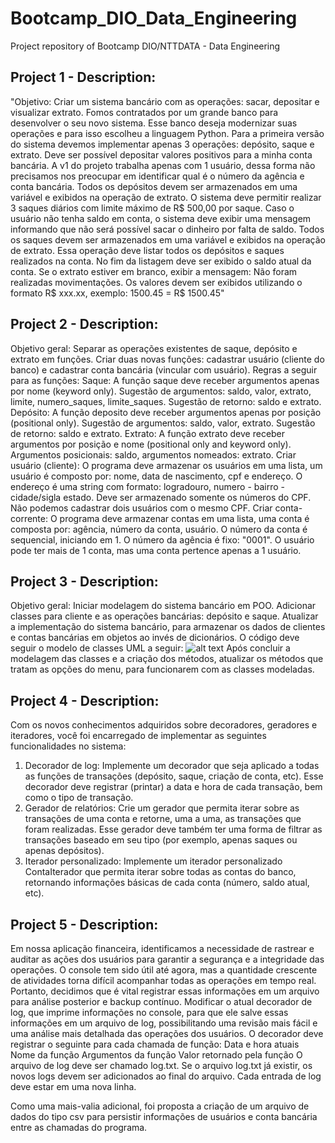 # Bootcamp_DIO_Data_Engineering
 Project repository of Bootcamp DIO/NTTDATA - Data Engineering

 ## Project 1 - Description:
 "Objetivo: Criar um sistema bancário com as operações: sacar, depositar e visualizar extrato. 
 Fomos contratados por um grande banco para desenvolver o seu novo sistema. Esse banco deseja modernizar suas operações e para isso escolheu a linguagem Python. Para a primeira versão do sistema devemos implementar apenas 3 operações: depósito, saque e extrato.
 Deve ser possível depositar valores positivos para a minha conta bancária. A v1 do projeto trabalha apenas com 1 usuário, dessa forma não precisamos nos preocupar em identificar qual é o número da agência e conta bancária. Todos os depósitos devem ser armazenados em uma variável e exibidos na operação de extrato.
 O sistema deve permitir realizar 3 saques diários com limite máximo de R$ 500,00 por saque. Caso o usuário não tenha saldo em conta, o sistema deve exibir uma mensagem informando que não será possível sacar o dinheiro por falta de saldo. Todos os saques devem ser armazenados em uma variável e exibidos na operação de extrato.
 Essa operação deve listar todos os depósitos e saques realizados na conta. No fim da listagem deve ser exibido o saldo atual da conta. Se o extrato estiver em branco, exibir a mensagem: Não foram realizadas movimentações.
 Os valores devem ser exibidos utilizando o formato R$ xxx.xx, exemplo:
 1500.45 = R$ 1500.45"

## Project 2 - Description:
Objetivo geral: Separar as operações existentes de saque, depósito e extrato em funções. Criar duas novas funções: cadastrar usuário (cliente do banco) e cadastrar conta bancária (vincular com usuário).
Regras a seguir para as funções:
    Saque: A função saque deve receber argumentos apenas por nome (keyword only). Sugestão de argumentos: saldo, valor, extrato, limite, numero_saques, limite_saques. Sugestão de retorno: saldo e extrato.
    Depósito: A função deposito deve receber argumentos apenas por posição (positional only). Sugestão de argumentos: saldo, valor, extrato. Sugestão de retorno: saldo e extrato.
    Extrato: A função extrato deve receber argumentos por posição e nome (positional only and keyword only). Argumentos posicionais: saldo, argumentos nomeados: extrato.
    Criar usuário (cliente): O programa deve armazenar os usuários em uma lista, um usuário é composto por: nome, data de nascimento, cpf e endereço. O endereço é uma string com formato: logradouro, numero - bairro - cidade/sigla estado. Deve ser armazenado somente os números do CPF. Não podemos cadastrar dois usuários com o mesmo CPF.
    Criar conta-corrente: O programa deve armazenar contas em uma lista, uma conta é composta por: agência, número da conta, usuário. O número da conta é sequencial, iniciando em 1. O número da agência é fixo: "0001". O usuário pode ter mais de 1 conta, mas uma conta pertence apenas a 1 usuário.

## Project 3 - Description:
Objetivo geral: Iniciar modelagem do sistema bancário em POO. Adicionar classes para cliente e as operações bancárias: depósito e saque.
Atualizar a implementação do sistema bancário, para armazenar os dados de clientes e contas bancárias em objetos ao invés de dicionários. O código deve seguir o modelo de classes UML a seguir:
![alt text](https://file%2B.vscode-resource.vscode-cdn.net/Users/rvf_alves/Documents/Comp/Bootcamp_Python/Projetos/Bootcamp_DIO_Data_Engineering/Trilha%20Python%20-%20desafio.png?version%3D1727097509055)
Após concluir a modelagem das classes e a criação dos métodos, atualizar os métodos que tratam as opções do menu, para funcionarem com as classes modeladas.

## Project 4 - Description:
Com os novos conhecimentos adquiridos sobre decoradores, geradores e iteradores, você foi encarregado de implementar as seguintes funcionalidades no sistema:
1. Decorador de log: Implemente um decorador que seja aplicado a todas as funções de transações (depósito, saque, criação de conta, etc). Esse decorador deve registrar (printar) a data e hora de cada transação, bem como o tipo de transação.
2. Gerador de relatórios: Crie um gerador que permita iterar sobre as transações de uma conta e retorne, uma a uma, as transações que foram realizadas. Esse gerador deve também ter uma forma de filtrar as transações baseado em seu tipo (por exemplo, apenas saques ou apenas depósitos). 
3. Iterador personalizado: Implemente um iterador personalizado ContaIterador que permita iterar sobre todas as contas do banco, retornando informações básicas de cada conta (número, saldo atual, etc).

## Project 5 - Description:
Em nossa aplicação financeira, identificamos a necessidade de rastrear e auditar as ações dos usuários para garantir a segurança e a integridade das operações. O console tem sido útil até agora, mas a quantidade crescente de atividades torna difícil acompanhar todas as operações em tempo real. Portanto, decidimos que é vital registrar essas informações em um arquivo para análise posterior e backup contínuo.
Modificar o atual decorador de log, que imprime informações no console, para que ele salve essas informações em um arquivo de log, possibilitando uma revisão mais fácil e uma análise mais detalhada das operações dos usuários.
O decorador deve registrar o seguinte para cada chamada de função:
Data e hora atuais
Nome da função
Argumentos da função
Valor retornado pela função
O arquivo de log deve ser chamado log.txt.
Se o arquivo log.txt já existir, os novos logs devem ser adicionados ao final do arquivo.
Cada entrada de log deve estar em uma nova linha.

Como uma mais-valia adicional, foi proposta a criação de um arquivo de dados do tipo csv para persistir informações de usuários e conta bancária entre as chamadas do programa.  